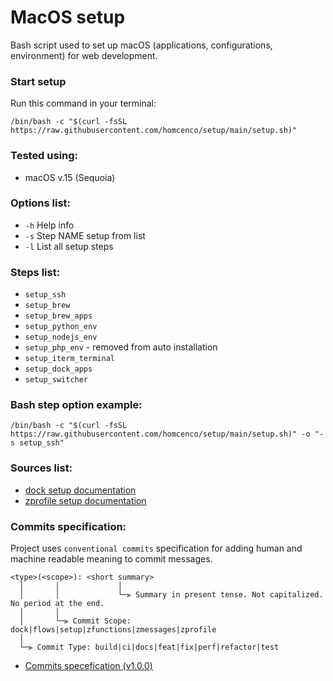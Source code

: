 # MacOS setup
Bash script used to set up macOS (applications, configurations, environment) for web development.

### Start setup
Run this command in your terminal:
```shell
/bin/bash -c "$(curl -fsSL https://raw.githubusercontent.com/homcenco/setup/main/setup.sh)"
```
### Tested using:
- macOS v.15 (Sequoia)

### Options list:
- `-h` Help info
- `-s` Step NAME setup from list
- `-l` List all setup steps

### Steps list:
- `setup_ssh`
- `setup_brew`
- `setup_brew_apps`
- `setup_python_env`
- `setup_nodejs_env`
- `setup_php_env` - removed from auto installation
- `setup_iterm_terminal`
- `setup_dock_apps`
- `setup_switcher`

### Bash step option example:
```shell
/bin/bash -c "$(curl -fsSL https://raw.githubusercontent.com/homcenco/setup/main/setup.sh)" -o "-s setup_ssh"
```

### Sources list:
- [dock setup documentation](https://github.com/homcenco/setup/tree/main/dock)
- [zprofile setup documentation](https://github.com/homcenco/setup/tree/main/zprofile)

### Commits specification:
Project uses `conventional commits` specification for adding human and machine readable meaning to commit messages.
```
<type>(<scope>): <short summary>
  │       │             │
  │       │             └─⫸ Summary in present tense. Not capitalized. No period at the end.
  │       │
  │       └─⫸ Commit Scope: dock|flows|setup|zfunctions|zmessages|zprofile
  │
  └─⫸ Commit Type: build|ci|docs|feat|fix|perf|refactor|test
```
- [Commits specefication (v1.0.0)](https://www.conventionalcommits.org/en/v1.0.0/)

